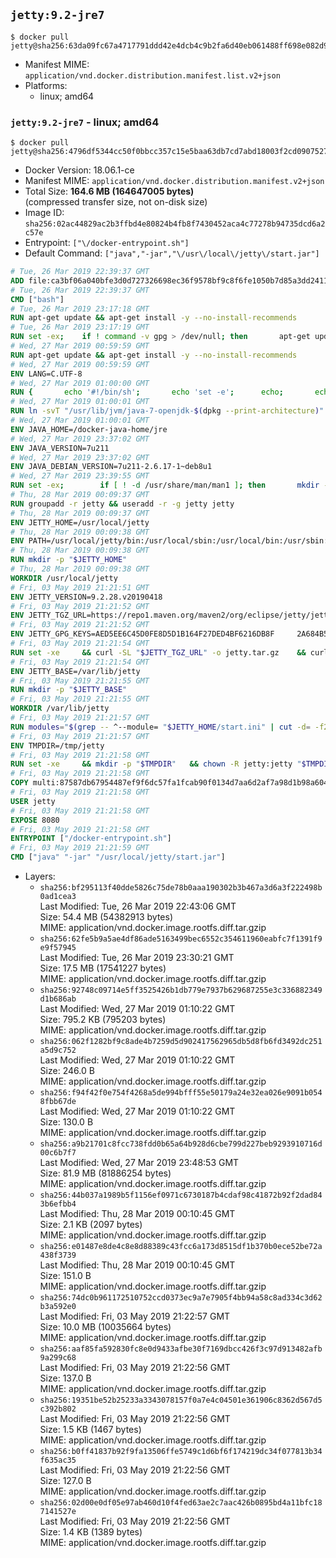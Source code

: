 ## `jetty:9.2-jre7`

```console
$ docker pull jetty@sha256:63da09fc67a4717791ddd42e4dcb4c9b2fa6d40eb061488ff698e082d9142c79
```

-	Manifest MIME: `application/vnd.docker.distribution.manifest.list.v2+json`
-	Platforms:
	-	linux; amd64

### `jetty:9.2-jre7` - linux; amd64

```console
$ docker pull jetty@sha256:4796df5344cc50f0bbcc357c15e5baa63db7cd7abd18003f2cd0907527f90abe
```

-	Docker Version: 18.06.1-ce
-	Manifest MIME: `application/vnd.docker.distribution.manifest.v2+json`
-	Total Size: **164.6 MB (164647005 bytes)**  
	(compressed transfer size, not on-disk size)
-	Image ID: `sha256:02ac44829ac2b3ffbd4e80824b4fb8f7430452aca4c77278b94735dcd6a2c57e`
-	Entrypoint: `["\/docker-entrypoint.sh"]`
-	Default Command: `["java","-jar","\/usr\/local\/jetty\/start.jar"]`

```dockerfile
# Tue, 26 Mar 2019 22:39:37 GMT
ADD file:ca3bf06a040bfe3d0d727326698ec36f9578bf9c8f6fe1050b7d85a3dd241112 in / 
# Tue, 26 Mar 2019 22:39:37 GMT
CMD ["bash"]
# Tue, 26 Mar 2019 23:17:18 GMT
RUN apt-get update && apt-get install -y --no-install-recommends 		ca-certificates 		curl 		netbase 		wget 	&& rm -rf /var/lib/apt/lists/*
# Tue, 26 Mar 2019 23:17:19 GMT
RUN set -ex; 	if ! command -v gpg > /dev/null; then 		apt-get update; 		apt-get install -y --no-install-recommends 			gnupg 			dirmngr 		; 		rm -rf /var/lib/apt/lists/*; 	fi
# Wed, 27 Mar 2019 00:59:59 GMT
RUN apt-get update && apt-get install -y --no-install-recommends 		bzip2 		unzip 		xz-utils 	&& rm -rf /var/lib/apt/lists/*
# Wed, 27 Mar 2019 00:59:59 GMT
ENV LANG=C.UTF-8
# Wed, 27 Mar 2019 01:00:00 GMT
RUN { 		echo '#!/bin/sh'; 		echo 'set -e'; 		echo; 		echo 'dirname "$(dirname "$(readlink -f "$(which javac || which java)")")"'; 	} > /usr/local/bin/docker-java-home 	&& chmod +x /usr/local/bin/docker-java-home
# Wed, 27 Mar 2019 01:00:01 GMT
RUN ln -svT "/usr/lib/jvm/java-7-openjdk-$(dpkg --print-architecture)" /docker-java-home
# Wed, 27 Mar 2019 01:00:01 GMT
ENV JAVA_HOME=/docker-java-home/jre
# Wed, 27 Mar 2019 23:37:02 GMT
ENV JAVA_VERSION=7u211
# Wed, 27 Mar 2019 23:37:02 GMT
ENV JAVA_DEBIAN_VERSION=7u211-2.6.17-1~deb8u1
# Wed, 27 Mar 2019 23:39:55 GMT
RUN set -ex; 		if [ ! -d /usr/share/man/man1 ]; then 		mkdir -p /usr/share/man/man1; 	fi; 		apt-get update; 	apt-get install -y --no-install-recommends 		openjdk-7-jre="$JAVA_DEBIAN_VERSION" 	; 	rm -rf /var/lib/apt/lists/*; 		[ "$(readlink -f "$JAVA_HOME")" = "$(docker-java-home)" ]; 		update-alternatives --get-selections | awk -v home="$(readlink -f "$JAVA_HOME")" 'index($3, home) == 1 { $2 = "manual"; print | "update-alternatives --set-selections" }'; 	update-alternatives --query java | grep -q 'Status: manual'
# Thu, 28 Mar 2019 00:09:37 GMT
RUN groupadd -r jetty && useradd -r -g jetty jetty
# Thu, 28 Mar 2019 00:09:37 GMT
ENV JETTY_HOME=/usr/local/jetty
# Thu, 28 Mar 2019 00:09:38 GMT
ENV PATH=/usr/local/jetty/bin:/usr/local/sbin:/usr/local/bin:/usr/sbin:/usr/bin:/sbin:/bin
# Thu, 28 Mar 2019 00:09:38 GMT
RUN mkdir -p "$JETTY_HOME"
# Thu, 28 Mar 2019 00:09:38 GMT
WORKDIR /usr/local/jetty
# Fri, 03 May 2019 21:21:51 GMT
ENV JETTY_VERSION=9.2.28.v20190418
# Fri, 03 May 2019 21:21:52 GMT
ENV JETTY_TGZ_URL=https://repo1.maven.org/maven2/org/eclipse/jetty/jetty-distribution/9.2.28.v20190418/jetty-distribution-9.2.28.v20190418.tar.gz
# Fri, 03 May 2019 21:21:52 GMT
ENV JETTY_GPG_KEYS=AED5EE6C45D0FE8D5D1B164F27DED4BF6216DB8F 	2A684B57436A81FA8706B53C61C3351A438A3B7D 	5989BAF76217B843D66BE55B2D0E1FB8FE4B68B4 	B59B67FD7904984367F931800818D9D68FB67BAC 	BFBB21C246D7776836287A48A04E0C74ABB35FEA 	8B096546B1A8F02656B15D3B1677D141BCF3584D 	FBA2B18D238AB852DF95745C76157BDF03D0DCD6 	5C9579B3DB2E506429319AAEF33B071B29559E1E
# Fri, 03 May 2019 21:21:54 GMT
RUN set -xe 	&& curl -SL "$JETTY_TGZ_URL" -o jetty.tar.gz 	&& curl -SL "$JETTY_TGZ_URL.asc" -o jetty.tar.gz.asc 	&& export GNUPGHOME="$(mktemp -d)" 	&& for key in $JETTY_GPG_KEYS; do 		gpg --batch --keyserver ha.pool.sks-keyservers.net --recv-keys "$key"; done 	&& gpg --batch --verify jetty.tar.gz.asc jetty.tar.gz 	&& rm -rf "$GNUPGHOME" 	&& tar -xvf jetty.tar.gz --strip-components=1 	&& sed -i '/jetty-logging/d' etc/jetty.conf 	&& rm -fr demo-base javadoc 	&& rm jetty.tar.gz* 	&& rm -rf /tmp/hsperfdata_root
# Fri, 03 May 2019 21:21:54 GMT
ENV JETTY_BASE=/var/lib/jetty
# Fri, 03 May 2019 21:21:55 GMT
RUN mkdir -p "$JETTY_BASE"
# Fri, 03 May 2019 21:21:55 GMT
WORKDIR /var/lib/jetty
# Fri, 03 May 2019 21:21:57 GMT
RUN modules="$(grep -- ^--module= "$JETTY_HOME/start.ini" | cut -d= -f2 | paste -d, -s)" 	&& set -xe 	&& java -jar "$JETTY_HOME/start.jar" --add-to-startd="$modules" 	&& chown -R jetty:jetty "$JETTY_BASE" 	&& rm -rf /tmp/hsperfdata_root
# Fri, 03 May 2019 21:21:57 GMT
ENV TMPDIR=/tmp/jetty
# Fri, 03 May 2019 21:21:58 GMT
RUN set -xe 	&& mkdir -p "$TMPDIR" 	&& chown -R jetty:jetty "$TMPDIR"
# Fri, 03 May 2019 21:21:58 GMT
COPY multi:87587db67954487ef9f6dc57fa1fcab90f0134d7aa6d2af7a98d1b98a6047a64 in / 
# Fri, 03 May 2019 21:21:58 GMT
USER jetty
# Fri, 03 May 2019 21:21:58 GMT
EXPOSE 8080
# Fri, 03 May 2019 21:21:58 GMT
ENTRYPOINT ["/docker-entrypoint.sh"]
# Fri, 03 May 2019 21:21:59 GMT
CMD ["java" "-jar" "/usr/local/jetty/start.jar"]
```

-	Layers:
	-	`sha256:bf295113f40dde5826c75de78b0aaa190302b3b467a3d6a3f222498b0ad1cea3`  
		Last Modified: Tue, 26 Mar 2019 22:43:06 GMT  
		Size: 54.4 MB (54382913 bytes)  
		MIME: application/vnd.docker.image.rootfs.diff.tar.gzip
	-	`sha256:62fe5b9a5ae4df86ade5163499bec6552c354611960eabfc7f1391f9e9f57945`  
		Last Modified: Tue, 26 Mar 2019 23:30:21 GMT  
		Size: 17.5 MB (17541227 bytes)  
		MIME: application/vnd.docker.image.rootfs.diff.tar.gzip
	-	`sha256:92748c09714e5ff3525426b1db779e7937b629687255e3c336882349d1b686ab`  
		Last Modified: Wed, 27 Mar 2019 01:10:22 GMT  
		Size: 795.2 KB (795203 bytes)  
		MIME: application/vnd.docker.image.rootfs.diff.tar.gzip
	-	`sha256:062f1282bf9c8ade4b7259d5d902417562965db5d8fb6fd3492dc251a5d9c752`  
		Last Modified: Wed, 27 Mar 2019 01:10:22 GMT  
		Size: 246.0 B  
		MIME: application/vnd.docker.image.rootfs.diff.tar.gzip
	-	`sha256:f94f42f0e754f4268a5de994bfff55e50179a24e32ea026e9091b0548fbb67de`  
		Last Modified: Wed, 27 Mar 2019 01:10:22 GMT  
		Size: 130.0 B  
		MIME: application/vnd.docker.image.rootfs.diff.tar.gzip
	-	`sha256:a9b21701c8fcc738fdd0b65a64b928d6cbe799d227beb9293910716d00c6b7f7`  
		Last Modified: Wed, 27 Mar 2019 23:48:53 GMT  
		Size: 81.9 MB (81886254 bytes)  
		MIME: application/vnd.docker.image.rootfs.diff.tar.gzip
	-	`sha256:44b037a1989b5f1156ef0971c6730187b4cdaf98c41872b92f2dad843b6efbb4`  
		Last Modified: Thu, 28 Mar 2019 00:10:45 GMT  
		Size: 2.1 KB (2097 bytes)  
		MIME: application/vnd.docker.image.rootfs.diff.tar.gzip
	-	`sha256:e01487e8de4c8e8d88389c43fcc6a173d8515df1b370b0ece52be72a438f3739`  
		Last Modified: Thu, 28 Mar 2019 00:10:45 GMT  
		Size: 151.0 B  
		MIME: application/vnd.docker.image.rootfs.diff.tar.gzip
	-	`sha256:74dc0b961172510752ccd0373ec9a7e7905f4bb94a58c8ad334c3d62b3a592e0`  
		Last Modified: Fri, 03 May 2019 21:22:57 GMT  
		Size: 10.0 MB (10035664 bytes)  
		MIME: application/vnd.docker.image.rootfs.diff.tar.gzip
	-	`sha256:aaf85fa592830fc8e0d9433afbe30f7169dbcc426f3c97d913482afb9a299c68`  
		Last Modified: Fri, 03 May 2019 21:22:56 GMT  
		Size: 137.0 B  
		MIME: application/vnd.docker.image.rootfs.diff.tar.gzip
	-	`sha256:19351be52b25233a3343078157f0a7e4c04501e361906c8362d567d5c392b802`  
		Last Modified: Fri, 03 May 2019 21:22:56 GMT  
		Size: 1.5 KB (1467 bytes)  
		MIME: application/vnd.docker.image.rootfs.diff.tar.gzip
	-	`sha256:b0ff41837b92f9fa13506ffe5749c1d6bf6f174219dc34f077813b34f635ac35`  
		Last Modified: Fri, 03 May 2019 21:22:56 GMT  
		Size: 127.0 B  
		MIME: application/vnd.docker.image.rootfs.diff.tar.gzip
	-	`sha256:02d00e0df05e97ab460d10f4fed63ae2c7aac426b0895bd4a11bfc187141527e`  
		Last Modified: Fri, 03 May 2019 21:22:56 GMT  
		Size: 1.4 KB (1389 bytes)  
		MIME: application/vnd.docker.image.rootfs.diff.tar.gzip

